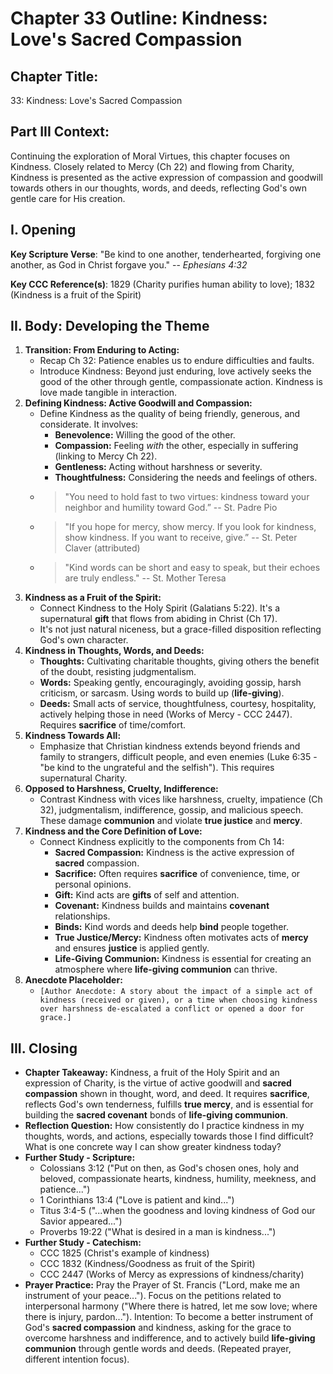 # Chapter 33 Outline: Kindness: Love's Sacred Compassion

## Chapter Title:
33: Kindness: Love's Sacred Compassion

## Part III Context:
Continuing the exploration of Moral Virtues, this chapter focuses on Kindness. Closely related to Mercy (Ch 22) and flowing from Charity, Kindness is presented as the active expression of compassion and goodwill towards others in our thoughts, words, and deeds, reflecting God's own gentle care for His creation.

## I. Opening

**Key Scripture Verse**: "Be kind to one another, tenderhearted, forgiving one another, as God in Christ forgave you." -- _Ephesians 4:32_

**Key CCC Reference(s)**: 1829 (Charity purifies human ability to love); 1832 (Kindness is a fruit of the Spirit)

## II. Body: Developing the Theme

1.  **Transition: From Enduring to Acting:**
    *   Recap Ch 32: Patience enables us to endure difficulties and faults.
    *   Introduce Kindness: Beyond just enduring, love actively seeks the good of the other through gentle, compassionate action. Kindness is love made tangible in interaction.
2.  **Defining Kindness: Active Goodwill and Compassion:**
    *   Define Kindness as the quality of being friendly, generous, and considerate. It involves:
        *   **Benevolence:** Willing the good of the other.
        *   **Compassion:** Feeling *with* the other, especially in suffering (linking to Mercy Ch 22).
        *   **Gentleness:** Acting without harshness or severity.
        *   **Thoughtfulness:** Considering the needs and feelings of others.
    *   > "You need to hold fast to two virtues: kindness toward your neighbor and humility toward God.” -- St. Padre Pio
    *   > "If you hope for mercy, show mercy. If you look for kindness, show kindness. If you want to receive, give.” -- St. Peter Claver (attributed)
    *   > "Kind words can be short and easy to speak, but their echoes are truly endless." -- St. Mother Teresa
3.  **Kindness as a Fruit of the Spirit:**
    *   Connect Kindness to the Holy Spirit (Galatians 5:22). It's a supernatural **gift** that flows from abiding in Christ (Ch 17).
    *   It's not just natural niceness, but a grace-filled disposition reflecting God's own character.
4.  **Kindness in Thoughts, Words, and Deeds:**
    *   **Thoughts:** Cultivating charitable thoughts, giving others the benefit of the doubt, resisting judgmentalism.
    *   **Words:** Speaking gently, encouragingly, avoiding gossip, harsh criticism, or sarcasm. Using words to build up (**life-giving**).
    *   **Deeds:** Small acts of service, thoughtfulness, courtesy, hospitality, actively helping those in need (Works of Mercy - CCC 2447). Requires **sacrifice** of time/comfort.
5.  **Kindness Towards All:**
    *   Emphasize that Christian kindness extends beyond friends and family to strangers, difficult people, and even enemies (Luke 6:35 - "be kind to the ungrateful and the selfish"). This requires supernatural Charity.
6.  **Opposed to Harshness, Cruelty, Indifference:**
    *   Contrast Kindness with vices like harshness, cruelty, impatience (Ch 32), judgmentalism, indifference, gossip, and malicious speech. These damage **communion** and violate **true justice** and **mercy**.
7.  **Kindness and the Core Definition of Love:**
    *   Connect Kindness explicitly to the components from Ch 14:
        *   **Sacred Compassion:** Kindness is the active expression of **sacred** compassion.
        *   **Sacrifice:** Often requires **sacrifice** of convenience, time, or personal opinions.
        *   **Gift:** Kind acts are **gifts** of self and attention.
        *   **Covenant:** Kindness builds and maintains **covenant** relationships.
        *   **Binds:** Kind words and deeds help **bind** people together.
        *   **True Justice/Mercy:** Kindness often motivates acts of **mercy** and ensures **justice** is applied gently.
        *   **Life-Giving Communion:** Kindness is essential for creating an atmosphere where **life-giving communion** can thrive.
8.  **Anecdote Placeholder:**
    *   `[Author Anecdote: A story about the impact of a simple act of kindness (received or given), or a time when choosing kindness over harshness de-escalated a conflict or opened a door for grace.]`

## III. Closing

*   **Chapter Takeaway:** Kindness, a fruit of the Holy Spirit and an expression of Charity, is the virtue of active goodwill and **sacred compassion** shown in thought, word, and deed. It requires **sacrifice**, reflects God's own tenderness, fulfills **true mercy**, and is essential for building the **sacred covenant** bonds of **life-giving communion**.
*   **Reflection Question:** How consistently do I practice kindness in my thoughts, words, and actions, especially towards those I find difficult? What is one concrete way I can show greater kindness today?
*   **Further Study - Scripture:**
    *   Colossians 3:12 ("Put on then, as God's chosen ones, holy and beloved, compassionate hearts, kindness, humility, meekness, and patience...")
    *   1 Corinthians 13:4 ("Love is patient and kind...")
    *   Titus 3:4-5 ("...when the goodness and loving kindness of God our Savior appeared...")
    *   Proverbs 19:22 ("What is desired in a man is kindness...")
*   **Further Study - Catechism:**
    *   CCC 1825 (Christ's example of kindness)
    *   CCC 1832 (Kindness/Goodness as fruit of the Spirit)
    *   CCC 2447 (Works of Mercy as expressions of kindness/charity)
*   **Prayer Practice:** Pray the Prayer of St. Francis ("Lord, make me an instrument of your peace..."). Focus on the petitions related to interpersonal harmony ("Where there is hatred, let me sow love; where there is injury, pardon..."). Intention: To become a better instrument of God's **sacred compassion** and kindness, asking for the grace to overcome harshness and indifference, and to actively build **life-giving communion** through gentle words and deeds. (Repeated prayer, different intention focus).

